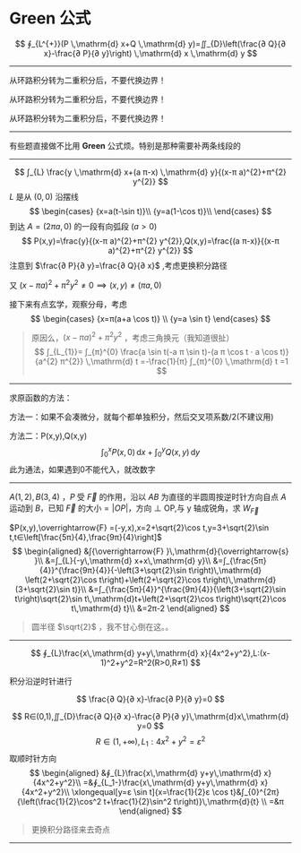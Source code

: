 # Green 公式

$$
∮_{L^{+}}(P \,\mathrm{d} x+Q \,\mathrm{d} y)=∬_{D}\left(\frac{∂ Q}{∂ x}-\frac{∂ P}{∂ y}\right) \,\mathrm{d} x \,\mathrm{d} y
$$

---

从环路积分转为二重积分后，不要代换边界！<p>
从环路积分转为二重积分后，不要代换边界！<p>
从环路积分转为二重积分后，不要代换边界！

---

有些题直接做不比用 $\mathbf {Green}$ 公式烦。特别是那种需要补两条线段的

---

$$
∫_{L} \frac{y \,\mathrm{d} x+(a π-x) \,\mathrm{d} y}{(x-π a)^{2}+π^{2} y^{2}}
$$
$L$ 是从 $(0,0)$ 沿摆线
$$
\begin{cases}
{x=a(t-\sin t)}\\
{y=a(1-\cos t)}\\
\end{cases}
$$
到达 $A=(2π a,0)$ 的一段有向弧段 $(a>0)$
$$
P(x,y)=\frac{y}{(x-π a)^{2}+π^{2} y^{2}},Q(x,y)=\frac{(a π-x)}{(x-π a)^{2}+π^{2} y^{2}}
$$
注意到 $\frac{∂ P}{∂ y}=\frac{∂ Q}{∂ x}$ ,考虑更换积分路径<p>
又 ${(x-π a)^{2}+π^{2} y^{2}}≠ 0⟹ (x,y)≠ (π a,0)$

接下来有点玄学，观察分母，考虑
$$
\begin{cases}
{x=π(a+a \cos t)} \\
 {y=a \sin t}
\end{cases}
$$
>原因么，${(x-π a)^{2}+π^{2} y^{2}}$ ，考虑三角换元（我知道很扯）
$$
∫_{L_{1}}=
∫_{π}^{0} \frac{a \sin t(-a π \sin t)-(a π \cos t ⋅ a \cos t)}{a^{2} π^{2}} \,\mathrm{d} t
=-\frac{1}{π} ∫_{π}^{0} \,\mathrm{d} t
=1
$$

---

求原函数的方法：<p>
方法一：如果不会凑微分，就每个都单独积分，然后交叉项系数/2(不建议用)<p>
方法二：P(x,y),Q(x,y)
$$
∫_{0}^{x}{P(x,0)}\,\mathrm{d}{x} +∫_{0}^{y}{Q(x,y)}\,\mathrm{d}{y} 
$$
此为通法，如果遇到0不能代入，就改数字

---

$A(1,2),B(3,4)$ ，$P$ 受 $\overrightarrow{F}$ 的作用，沿以 $AB$ 为直径的半圆周按逆时针方向自点 $A$ 运动到 $B$，已知 $\overrightarrow{F}$ 的大小$=|OP|$，方向 $\bot$ OP,与 y 轴成锐角，求 $W_{\overrightarrow{F}}$

$P(x,y),\overrightarrow{F} =(-y,x),x=2+\sqrt{2}\cos t,y=3+\sqrt{2}\sin t,t∈\left[\frac{5π}{4},\frac{9π}{4}\right]$
$$
\begin{aligned}
&∫{\overrightarrow{F} }\,\mathrm{d}{\overrightarrow{s} }\\
&=∫_{L}{-y\,\mathrm{d} x+x\,\mathrm{d} y}\\
&=∫_{\frac{5π}{4}}^{\frac{9π}{4}}{-\left(3+\sqrt{2}\sin t\right)\,\mathrm{d} \left(2+\sqrt{2}\cos t\right)+\left(2+\sqrt{2}\cos t\right)\,\mathrm{d} (3+\sqrt{2}\sin t)}\\
&=∫_{\frac{5π}{4}}^{\frac{9π}{4}}{\left(3+\sqrt{2}\sin t\right)\sqrt{2}\sin t\,\mathrm{d}t+\left(2+\sqrt{2}\cos t\right)\sqrt{2}\cos t\,\mathrm{d} t}\\
&=2π-2
\end{aligned}
$$

>圆半径 $\sqrt{2}$ ，我不甘心倒在这。。

---

$$
∮_{L}\frac{x\,\mathrm{d} y+y\,\mathrm{d} x}{4x^2+y^2},L:(x-1)^2+y^2=R^2(R>0,R≠1)
$$

积分沿逆时针进行

$$
\frac{∂ Q}{∂ x}-\frac{∂ P}{∂ y}=0
$$

$$
R∈(0,1),∬_{D}\frac{∂ Q}{∂ x}-\frac{∂ P}{∂ y}\,\mathrm{d}x\,\mathrm{d} y=0
$$
$$
R∈(1,+∞),L_1:4x^2+y^2=ε^2
$$
取顺时针方向
$$
\begin{aligned}
&∮_{L}\frac{x\,\mathrm{d} y+y\,\mathrm{d} x}{4x^2+y^2}\\
=&∮_{L_1-}\frac{x\,\mathrm{d} y+y\,\mathrm{d} x}{4x^2+y^2}\\
\xlongequal[y=ε \sin t]{x=\frac{1}{2}ε \cos t}&∫_{0}^{2π}{\left(\frac{1}{2}\cos^2 t+\frac{1}{2}\sin^2 t\right)}\,\mathrm{d}{t} \\
=&π
\end{aligned}
$$

>更换积分路径来去奇点

---
